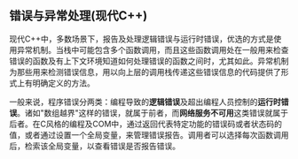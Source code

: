## 错误与异常处理(现代C++)

现代C++中，多数场景下，报告及处理逻辑错误与运行时错误，优选的方式是使用异常机制。当栈中可能包含多个函数调用，而且这些函数调用处在一般用来检查错误的函数及有上下文环境知道如何处理错误的函数之间时，尤其如此。异常机制为那些用来检测错误信息，用以向上层的调用栈传递这些错误信息的代码提供了形式上有明确定义的方法。

一般来说，程序错误分两类：编程导致的**逻辑错误**及超出编程人员控制的**运行时错误**。诸如"数组越界"这样的错误，就属于前者，而**网络服务不可用**这类错误就属于后者。在C风格的编程及COM中，通过返回代表特定功能的错误码或者状态码的值，或者通过设置一个全局变量，来管理错误报告。调用者可以选择每次函数调用后，检索该全局变量，以查看错误是否报告错误。
